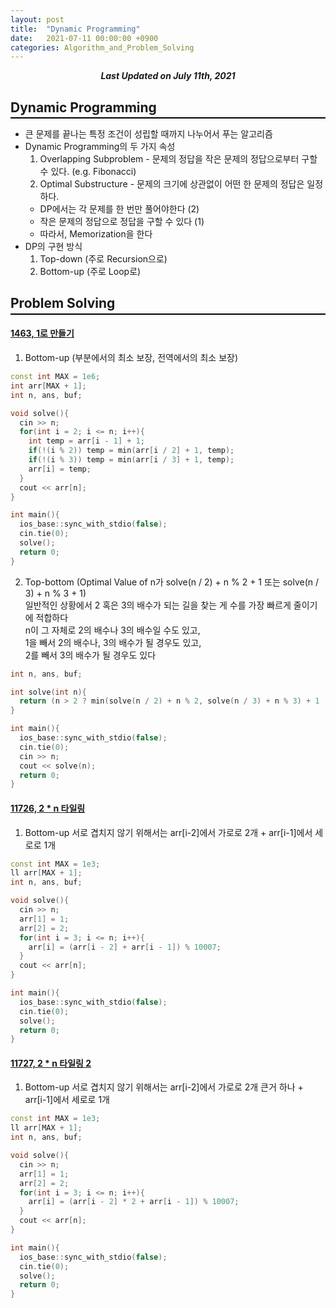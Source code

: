 ```yaml
---
layout: post
title:  "Dynamic Programming"
date:   2021-07-11 00:00:00 +0900
categories: Algorithm_and_Problem_Solving
---
```


<div style="text-align: center"><i><b>Last Updated on July 11th, 2021</b></i></div>

## Dynamic Programming
<hr style="height: 2px; border:none; margin-top: -1em; margin-bottom:0.5em; padding: 0; background:black">

* 큰 문제를 끝나는 특정 조건이 성립할 때까지 나누어서 푸는 알고리즘
* Dynamic Programming의 두 가지 속성
  1. Overlapping Subproblem - 문제의 정답을 작은 문제의 정답으로부터 구할 수 있다. (e.g. Fibonacci)
  2. Optimal Substructure - 문제의 크기에 상관없이 어떤 한 문제의 정답은 일정하다.
  * DP에서는 각 문제를 한 번만 풀어야한다 (2)
  * 작은 문제의 정답으로 정답을 구할 수 있다 (1)
  * 따라서, Memorization을 한다
* DP의 구현 방식
  1. Top-down (주로 Recursion으로)
  2. Bottom-up (주로 Loop로)

## Problem Solving
<hr style="height: 2px; border:none; margin-top: -1em; margin-bottom:0.5em; padding: 0; background:black">

#### [1463, 1로 만들기](https://www.acmicpc.net/problem/1463)
1. Bottom-up (부분에서의 최소 보장, 전역에서의 최소 보장)
  ```cpp
  const int MAX = 1e6;
  int arr[MAX + 1];
  int n, ans, buf;

  void solve(){
    cin >> n;
    for(int i = 2; i <= n; i++){
      int temp = arr[i - 1] + 1;
      if(!(i % 2)) temp = min(arr[i / 2] + 1, temp);
      if(!(i % 3)) temp = min(arr[i / 3] + 1, temp);
      arr[i] = temp;
    }
    cout << arr[n];
  }

  int main(){
    ios_base::sync_with_stdio(false);
    cin.tie(0);
    solve();
    return 0;
  }
  ```
2. Top-bottom (Optimal Value of n가 solve(n / 2) + n % 2 + 1 또는 solve(n / 3) + n % 3 + 1)   
일반적인 상황에서 2 혹은 3의 배수가 되는 길을 찾는 게 수를 가장 빠르게 줄이기에 적합하다   
n이 그 자체로 2의 배수나 3의 배수일 수도 있고,   
1을 빼서 2의 배수나, 3의 배수가 될 경우도 있고,   
2를 빼서 3의 배수가 될 경우도 있다   
  ```cpp
  int n, ans, buf;

  int solve(int n){
    return (n > 2 ? min(solve(n / 2) + n % 2, solve(n / 3) + n % 3) + 1 : 0);
  }

  int main(){
    ios_base::sync_with_stdio(false);
    cin.tie(0);
    cin >> n;
    cout << solve(n);
    return 0;
  }
  ```

#### [11726, 2 * n 타일링](https://www.acmicpc.net/problem/11726)
1. Bottom-up
서로 겹치지 않기 위해서는 arr[i-2]에서 가로로 2개 + arr[i-1]에서 세로로 1개
  ```cpp
  const int MAX = 1e3;
  ll arr[MAX + 1];
  int n, ans, buf;

  void solve(){
    cin >> n;
    arr[1] = 1;
    arr[2] = 2;
    for(int i = 3; i <= n; i++){
      arr[i] = (arr[i - 2] + arr[i - 1]) % 10007;
    }
    cout << arr[n];
  }

  int main(){
    ios_base::sync_with_stdio(false);
    cin.tie(0);
    solve();
    return 0;
  }
  ```

#### [11727, 2 * n 타일링 2](https://www.acmicpc.net/problem/11727)
1. Bottom-up
서로 겹치지 않기 위해서는 arr[i-2]에서 가로로 2개 큰거 하나 + arr[i-1]에서 세로로 1개
  ```cpp
  const int MAX = 1e3;
  ll arr[MAX + 1];
  int n, ans, buf;

  void solve(){
    cin >> n;
    arr[1] = 1;
    arr[2] = 2;
    for(int i = 3; i <= n; i++){
      arr[i] = (arr[i - 2] * 2 + arr[i - 1]) % 10007;
    }
    cout << arr[n];
  }

  int main(){
    ios_base::sync_with_stdio(false);
    cin.tie(0);
    solve();
    return 0;
  }
  ```
